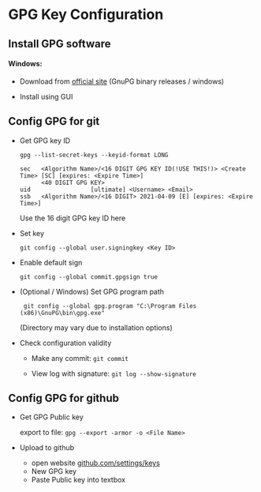 # GPG Key Configuration

## Install GPG software

#### Windows:

* Download from [official site](https://www.gnupg.org/download/index.html) (GnuPG binary releases / windows)

* Install using GUI

## Config GPG for git

* Get GPG key ID

  `gpg --list-secret-keys --keyid-format LONG`

  ```
  sec   <Algorithm Name>/<16 DIGIT GPG KEY ID(!USE THIS!)> <Create Time> [SC] [expires: <Expire Time>]
        <40 DIGIT GPG KEY>
  uid                 [ultimate] <Username> <Email>
  ssb   <Algorithm Name>/<16 DIGIT> 2021-04-09 [E] [expires: <Expire Time>]
  ```

  Use the 16 digit GPG key ID here

* Set key

  `git config --global user.signingkey <Key ID>`

* Enable default sign

  `git config --global commit.gpgsign true`

* (Optional / Windows) Set GPG program path

  ` git config --global gpg.program "C:\Program Files (x86)\GnuPG\bin\gpg.exe"`

  (Directory may vary due to installation options)

* Check configuration validity

  * Make any commit: `git commit`

  * View log with signature: `git log --show-signature`

## Config GPG for github

* Get GPG Public key

  export to file: `gpg --export -armor -o <File Name> `

* Upload to github

  * open website [github.com/settings/keys](https://github.com/settings/keys)
  * New GPG key
  * Paste Public key into textbox

